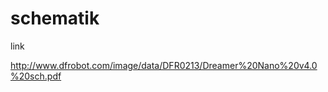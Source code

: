 schematik
========

link

[http://www.dfrobot.com/image/data/DFR0213/Dreamer%20Nano%20v4.0%20sch.pdf
](http://www.dfrobot.com/image/data/DFR0213/Dreamer%20Nano%20v4.0%20sch.pdf)